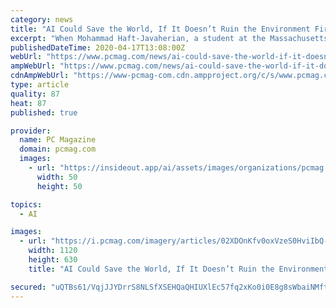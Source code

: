 ```yaml
---
category: news
title: "AI Could Save the World, If It Doesn’t Ruin the Environment First"
excerpt: "When Mohammad Haft-Javaherian, a student at the Massachusetts Institute of Technology, attended MIT’s Green AI Hackathon in January, it was out of curiosity to learn about the capabilities of a new supercomputer cluster being showcased at the event."
publishedDateTime: 2020-04-17T13:08:00Z
webUrl: "https://www.pcmag.com/news/ai-could-save-the-world-if-it-doesnt-ruin-the-environment-first"
ampWebUrl: "https://www.pcmag.com/news/ai-could-save-the-world-if-it-doesnt-ruin-the-environment-first?amp=true"
cdnAmpWebUrl: "https://www-pcmag-com.cdn.ampproject.org/c/s/www.pcmag.com/news/ai-could-save-the-world-if-it-doesnt-ruin-the-environment-first?amp=true"
type: article
quality: 87
heat: 87
published: true

provider:
  name: PC Magazine
  domain: pcmag.com
  images:
    - url: "https://insideout.app/ai/assets/images/organizations/pcmag.com-50x50.jpg"
      width: 50
      height: 50

topics:
  - AI

images:
  - url: "https://i.pcmag.com/imagery/articles/02XDOnKfv0oxVzeS0HviIbQ-1.fit_lim.size_1200x630.v_1586975953.jpg"
    width: 1120
    height: 630
    title: "AI Could Save the World, If It Doesn’t Ruin the Environment First"

secured: "uQTBs61/VqjJJYDrrS8NLSfXSEHQaQHIUXlEc57fq2xKo0i0E8g8sWbaiNMftflhRvNJHb4cbpkOoLF4BeXZ13giTfTEM58g3uRyOzbWvPE2bH90wXWjWPI1FtQU0lIA4L62L6lbeZlCxtAIstmR9L1YdOhmsEW9LabGZju70dXM3vmbniVFQRI2dsn6z1/TLEbguWP7CWMB0yoxGT8JZKkrz/dvWFpXCjMiSj8gNRgFoscwvZdfHiM0G/e/c5IV2QFr4OXZGX9O5L6OPCoUbAkqv79RGCTj6SWR/PlhzsomFyOYzXFNR+AfSZePt+XXScHG8Vj1+GXVeiXE7YzcLbP2lKW9xxPqtRbpw5Mp2MknopaT1TeTZ5+clq8TAFQI5L82PcAkwp5kiFU1YFkLFd3uIAU5G1AD2Hrvh1/U1sRd7JZqJL5GlUlckFnbh53MX1zFmBuvcnVP6/Bi6jjF5HtXaPfrn1vK7U/7n4NE72s=;+xJJDb/ldIL1tSdWxsbiKw=="
---
```


